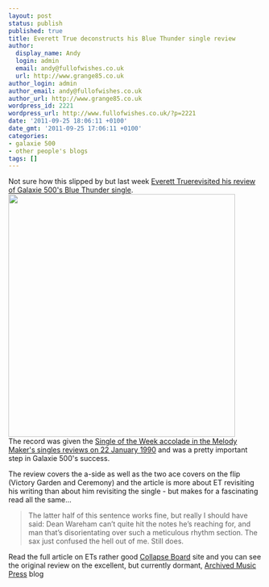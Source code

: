 ```yaml
---
layout: post
status: publish
published: true
title: Everett True deconstructs his Blue Thunder single review
author:
  display_name: Andy
  login: admin
  email: andy@fullofwishes.co.uk
  url: http://www.grange85.co.uk
author_login: admin
author_email: andy@fullofwishes.co.uk
author_url: http://www.grange85.co.uk
wordpress_id: 2221
wordpress_url: http://www.fullofwishes.co.uk/?p=2221
date: '2011-09-25 18:06:11 +0100'
date_gmt: '2011-09-25 17:06:11 +0100'
categories:
- galaxie 500
- other people's blogs
tags: []
---
```

<p>Not sure how this slipped by but last week <a href="http://www.collapseboard.com/everett-true/deconstructing-the-past-galaxie-500/">Everett Truerevisited his review of Galaxie 500's Blue Thunder single</a>.<br />
<img src="http://www.fullofwishes.co.uk/wp/wp-content/uploads/2011/09/g500-bt-sotw-mm.jpg" alt="" title="g500-bt-sotw-mm" width="450" height="481" class="aligncenter size-full wp-image-2222" /><br />
The record was given the <a href="http://archivedmusicpress.wordpress.com/2010/01/21/everett-true-reviews-the-singles-of-the-week-22nd-january-1990/">Single of the Week accolade in the Melody Maker's singles reviews on 22 January 1990</a> and was a pretty important step in Galaxie 500's success.</p>
<p>The review covers the a-side as well as the two ace covers on the flip (Victory Garden and Ceremony) and the article is more about ET revisiting his writing than about him revisiting the single - but makes for a fascinating read all the same...</p>
<blockquote><p>The latter half of this sentence works fine, but really I should have said: Dean Wareham can’t quite hit the notes he’s reaching for, and man that’s disorientating over such a meticulous rhythm section. The sax just confused the hell out of me. Still does.</p></blockquote>
<p>Read the full article on ETs rather good <a href="http://www.collapseboard.com/everett-true/deconstructing-the-past-galaxie-500/">Collapse Board</a> site and you can see the original review on the excellent, but currently dormant, <a href="http://archivedmusicpress.wordpress.com/2010/01/21/everett-true-reviews-the-singles-of-the-week-22nd-january-1990/">Archived Music Press</a> blog</p>
